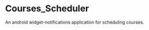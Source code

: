 Courses_Scheduler
=================

An android widget-notifications application for scheduling courses. 
